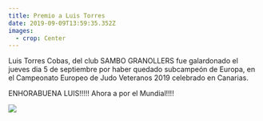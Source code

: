 ```yaml
---
title: Premio a Luis Torres
date: 2019-09-09T13:59:35.352Z
images:
  - crop: Center
---
```

Luis Torres Cobas, del club SAMBO GRANOLLERS fue galardonado el jueves dia 5 de septiembre por haber quedado subcampeón de Europa, en el Campeonato Europeo de Judo Veteranos 2019 celebrado en Canarias.

ENHORABUENA LUIS!!!!! Ahora a por el Mundial!!!!

![](/media/torres.jpg)
